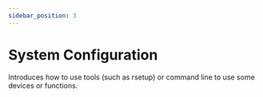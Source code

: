 ```yaml
---
sidebar_position: 3
---
```


# System Configuration

Introduces how to use tools (such as rsetup) or command line to use some devices or functions.

<DocCardList />
